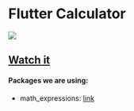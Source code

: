 # Flutter Calculator

![](https://ik.imagekit.io/kouseina/calculator-flutter/banner_kEm_ld15T.jpg?updatedAt=1631519706621)

## [Watch it](https://www.youtube.com/watch?v=EmtM4cx7858)


#### Packages we are using:

- math_expressions: [link](https://pub.dev/packages/math_expressions)